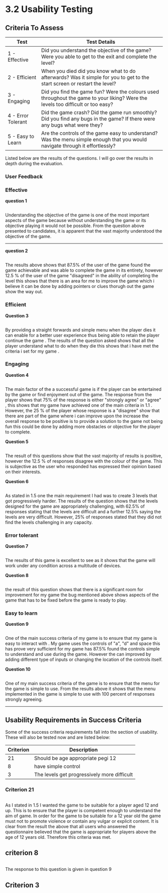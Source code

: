 # 3.2 Usability Testing

## Criteria To Assess

| Test               | Test Details                                                                                                                      |
| ------------------ | --------------------------------------------------------------------------------------------------------------------------------- |
| 1 - Effective      | Did you understand the objective of the game? Were you able to get to the exit and complete the level?                            |
| 2 - Efficient      | When you died did you know what to do afterwards? Was it simple for you to get to the start screen or restart the level?          |
| 3 - Engaging       | Did you find the game fun? Were the colours used throughout the game to your liking? Were the levels too difficult or too easy?   |
| 4 - Error Tolerant | Did the game crash? Did the game run smoothly? Did you find any bugs in the game? If there were any bugs what were they?          |
| 5 - Easy to Learn  | Are the controls of the game easy to understand? Was the menu simple enough that you would navigate through it effortlessly?      |

Listed below are the results of the questions. I will go over the results in depth during the evaluation.

### User Feedback

### **Effective**

**question 1**&#x20;

<figure><img src="../.gitbook/assets/image (1) (3).png" alt=""><figcaption></figcaption></figure>

Understanding the objective of the game is one of the most important aspects of the game because without understanding the game or its objective playing it would not be possible. From the question above presented to candidates, it is apparent that the vast majority understood the objective of the game.&#x20;

****

**question 2**



<figure><img src="../.gitbook/assets/image (1) (5).png" alt=""><figcaption><p> </p></figcaption></figure>

The results above shows that 87.5% of the user of the game found the game achievable and was able to complete the game in its entirety, however 12.5 % of the user of the game "disagreed" in the ability of completing the level this shows that there is an area for me to improve the game which i believe it can be done by adding pointers or clues thorugh out the game show the way out.

### Efficient

**Question 3**

<figure><img src="../.gitbook/assets/image (5).png" alt=""><figcaption></figcaption></figure>

By providing a straight forwards and simple menu when the player dies it can enable for a better user experience thus being able to retain the player continue the game . The results of the question asked shows that all the player understand what to do when they die this shows that i  have met the criteria i set for my game .&#x20;

### Engaging

**Question 4**

<figure><img src="../.gitbook/assets/image (1) (1).png" alt=""><figcaption></figcaption></figure>

The main factor of the a successful game is if the player can be entertained by the game or find enjoyment out of the game. The response from the player shows that 75% of the response is either "strongly agree" or "agree" , this shows that my game have achieved one of the main criteria in 1.1 . However, the 25 % of the player whose response is a "disagree" show that there are part of the game where i can improve upon the increase the overall response to be positive is to provide a  solution to the game not being fun this could be done by adding more obstacles or objective for the player to complete.

**Question 5**

<figure><img src="../.gitbook/assets/image (11) (1).png" alt=""><figcaption></figcaption></figure>

The result of this questions show that the vast majority of results is positive, however the 12.5 % of responses disagree with the colour of the game. This is subjective as the user who responded has expressed their opinion based on their interests.

**Question 6**

<figure><img src="../.gitbook/assets/image.png" alt=""><figcaption></figcaption></figure>

As stated in 1.5 one the main requirement I had was to create 3 levels that got progressively harder. The results of the question shows that the levels designed for the game are appropriately challenging, with 62.5% of responses stating that the levels are difficult and a further 12.5% saying the levels are very difficult. However, 25% of responses stated that they did not find the levels challenging in any capacity.

### Error tolerant

**Question 7**

<figure><img src="../.gitbook/assets/image (8).png" alt=""><figcaption></figcaption></figure>

The results of this game is excellent to see as it shows that the game will work under any condition  across a multitude of devices.

**Question 8**

<figure><img src="../.gitbook/assets/image (10) (1).png" alt=""><figcaption></figcaption></figure>

the result of this question shows that there is a significant room for improvement for my game the bug mentioned  above shows aspects of the game that has to be fixed before the game is ready to play.

### Easy to learn&#x20;

**Question 9**

<figure><img src="../.gitbook/assets/image (17).png" alt=""><figcaption></figcaption></figure>

One of the main success criteria of my game is to ensure that my game is easy to interact with . My game uses the controls of "a", "d" and space this has prove very sufficient for my game has 87.5% found the controls simple to understand and use during the game. However the can improved by adding different type of inputs or changing the location of the controls itself.&#x20;

**Question 10**

<figure><img src="../.gitbook/assets/image (15).png" alt=""><figcaption></figcaption></figure>

One of my main success criteria of the game is to ensure that the menu for the game is simple to use. From the results above it shows that the menu implemented in the game is simple to use with 100 percent of responses strongly agreeing.&#x20;

****



## Usability Requirements in Success Criteria

Some of the success criteria requirements fall into the section of usability. These will also be tested now and are listed below:

| Criterion | Description                                 |
| --------- | ------------------------------------------- |
| 21        | Should be age appropriate pegi 12           |
| 8         | have simple control                         |
| 3         | The levels get progressively more difficult |

### Criterion 21

<figure><img src="../.gitbook/assets/image (3).png" alt=""><figcaption></figcaption></figure>

As I stated in 1.5 I wanted the game to be suitable for a player aged 12 and up. This is to ensure that the player is competent enough to understand the aim of game. In order for the game to be suitable for a 12 year old the game must not to promote violence or contain any vulgar or explicit content. It is clear from the result the above that all users who answered the questionnaire believed that the game is appropriate for players above the age of 12 years old. Therefore this criteria was met.

## criterion 8

<figure><img src="../.gitbook/assets/image (1) (6).png" alt=""><figcaption></figcaption></figure>

The response to this question is given in question 9



## Criterion 3
